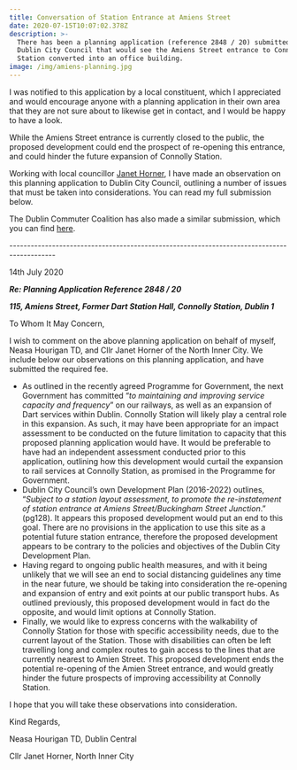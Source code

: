 ```yaml
---
title: Conversation of Station Entrance at Amiens Street
date: 2020-07-15T10:07:02.378Z
description: >-
  There has been a planning application (reference 2848 / 20) submitted to
  Dublin City Council that would see the Amiens Street entrance to Connolly
  Station converted into an office building.
image: /img/amiens-planning.jpg
---
```

I was notified to this application by a local constituent, which I appreciated and would encourage anyone with a planning application in their own area that they are not sure about to likewise get in contact, and I would be happy to have a look.

While the Amiens Street entrance is currently closed to the public, the proposed development could  end the prospect of re-opening this entrance, and could hinder the future expansion of Connolly Station.

Working with local councillor [Janet Horner](https://janethorner.ie/), I have made an observation on this planning application to Dublin City Council, outlining a number of issues that must be taken into considerations. You can read my full submission below.

The Dublin Commuter Coalition has also made a similar submission, which you can find [here](https://twitter.com/DublinCommuters/status/1283046820931948544?s=20).

\-------------------------------------------------------------------------------------------

14th July 2020

**_Re: Planning Application Reference 2848 / 20_**

**_115, Amiens Street, Former Dart Station Hall, Connolly Station, Dublin 1_** 

To Whom It May Concern,

I wish to comment on the above planning application on behalf of myself, Neasa Hourigan TD, and Cllr Janet Horner of the North Inner City. We include below our observations on this planning application, and have submitted the required fee.

* As outlined in the recently agreed Programme for Government, the next Government has committed “_to maintaining and improving service capacity and frequency_” on our railways, as well as an expansion of Dart services within Dublin. Connolly Station will likely play a central role in this expansion. As such, it may have been appropriate for an impact assessment to be conducted on the future limitation to capacity that this proposed planning application would have. It would be preferable to have had an independent assessment conducted prior to this application, outlining how this development would curtail the expansion to rail services at Connolly Station, as promised in the Programme for Government.
* Dublin City Council’s own Development Plan (2016-2022) outlines, “_Subject to a station layout assessment, to promote the re-instatement of station entrance at Amiens Street/Buckingham Street Junction_.” (pg128). It appears this proposed development would put an end to this goal. There are no provisions in the application to use this site as a potential future station entrance, therefore the proposed development appears to be contrary to the policies and objectives of the Dublin City Development Plan.
* Having
  regard to ongoing public health measures, and with it being unlikely that we will see an end to social distancing guidelines any time in the near future, we should be taking into consideration the re-opening and expansion of entry and exit points at our public transport hubs. As outlined previously, this proposed development would in fact do the opposite, and would limit options at Connolly Station.
* Finally, we would like to express concerns with the walkability of Connolly Station for those with specific accessibility needs, due to the current layout of the Station. Those with disabilities can often be left travelling long and complex routes to gain access to the lines that are currently nearest to Amien Street. This proposed development ends the potential re-opening of the Amien Street entrance, and would greatly hinder the future prospects of improving accessibility at Connolly Station.

I hope that you will take these observations into consideration.

Kind Regards,

Neasa Hourigan TD, Dublin Central

Cllr Janet Horner, North Inner City
